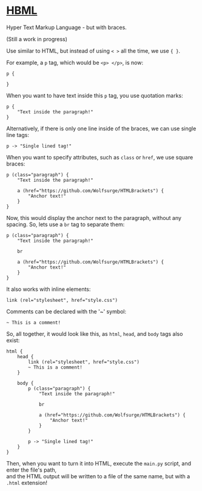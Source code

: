 # <u> HBML </u>
Hyper Text Markup Language - but with braces.

(Still a work in progress)

Use similar to HTML, but instead of using `< >` all the time, we use `{ }`.

For example, a `p` tag, which would be `<p> </p>`, is now:
```
p {

}
```

When you want to have text inside this `p` tag, you use quotation marks:
```
p {
    "Text inside the paragraph!"
}
```

Alternatively, if there is only one line inside of the braces, we can use single line tags:
```
p -> "Single lined tag!"
```

When you want to specify attributes, such as `class` or `href`, we use square braces:
```
p (class="paragraph") {
    "Text inside the paragraph!"
    
    a (href="https://github.com/Wolfsurge/HTMLBrackets") {
        "Anchor text!"
    }
}
```

Now, this would display the anchor next to the paragraph, without any spacing. So, lets use a `br` tag
to separate them:
```
p (class="paragraph") {
    "Text inside the paragraph!"
    
    br
    
    a (href="https://github.com/Wolfsurge/HTMLBrackets") {
        "Anchor text!"
    }
}
```

It also works with inline elements:
```
link (rel="stylesheet", href="style.css")
```

Comments can be declared with the '~' symbol:
```
~ This is a comment!
```

So, all together, it would look like this, as `html`, `head`, and `body` tags also exist:
```
html {
    head {
        link (rel="stylesheet", href="style.css")
        ~ This is a comment!
    }
    
    body {
        p (class="paragraph") {
            "Text inside the paragraph!"
            
            br
            
            a (href="https://github.com/Wolfsurge/HTMLBrackets") {
                "Anchor text!"
            }
        }
        
        p -> "Single lined tag!"
    }
}
```

Then, when you want to turn it into HTML, execute the `main.py` script, and enter the file's path, <br>
and the HTML output will be written to a file of the same name, but with a `.html` extension!
